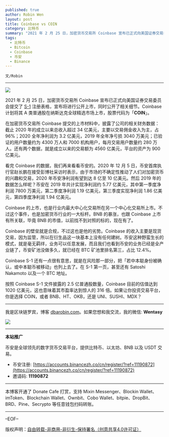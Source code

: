 ```yaml
---
published: true
author: Robin Wen
layout: post
title: Coinbase vs COIN
category: 比特币
summary: "2021 年 2 月 25 日，加密货币交易所 Coinbase 宣布已正式向美国证券交易委员会提交了 S-1 注册表格，宣布将进行公开上市，同时公开了相关细节。Coinbase 计划将其 A 类普通股在纳斯达克全球精选市场上市，股票代码为「COIN」。按照 Coinbase S-1 文件披露的 2.5 亿普通股数量，Coinbase 目前的估值达到 1020 亿美元，这也意味这其市盈率达到惊人的 316 倍。如果让你投资交易平台，你是选择 COIN，或者 BNB、HT、OKB，还是 UNI、SUSHI、MDX？"
tags:
  - 比特币
  - Bitcoin
  - Coinbase
  - 币安
  - Binance
---
```


`文/Robin`

***

![](https://cdn.dbarobin.com/5oez48d.png)

2021 年 2 月 25 日，加密货币交易所 Coinbase 宣布已正式向美国证券交易委员会提交了 [S-1](https://www.sec.gov/Archives/edgar/data/1679788/000162828021003168/coinbaseglobalincs-1.htm) 注册表格，宣布将进行公开上市，同时公开了相关细节。Coinbase 计划将其 A 类普通股在纳斯达克全球精选市场上市，股票代码为「**COIN**」。

在加密货币交易所 Coinbase 提交的上市材料中，披露了公司的相关财务数据：截止 2020 年的成立以来总收入超过 34 亿美元，主要以交易佣金收入为主，占 96%；2020 全年净利润为 3.2 亿美元，2019 年全年净亏损 3040 万美元；已验证的用户数量约为 4300 万人和 7000 机构用户，每月交易用户数量约 280 万人。还有两个数据，就是成立以来的交易额为 4560 亿美元，平台的资产为 900 亿美元。

看完 Coinbase 的数据，我们再来看看币安的。2020 年 12 月 5 日，币安首席执行官赵长鹏在接受彭博社采访时表示，由于市场的不确定性推动了人们对加密货币的兴趣和交易，2020 年币安净利润有望到达 8 亿至 10 亿美元。然后 2019 年的数据怎么样呢？币安在 2019 年共计实现净利润约 5.77 亿美元，其中第一季度净利润 7800 万美元，第二季度净利润 1.19 亿美元，第三季度实现净利润 1.86 亿美元，第四季度净利润 1.94 亿美元。

Coinbase 的上市，也是行业内最大中心化交易所在另一个中心化交易所上市。不过这个事件，也是加密货币行业的一大标杆。BNB 的暴涨，也跟 Coinbase 上市有所关联，毕竟 BNB 的市值，以前找不到对照的标的，现在有了。

Coinbase 的壁垒就是合规，不过这也是他的劣势。Coinbase 的收入主要是现货交易，因为监管，所以在衍生品这一块基本上没有任何建树。币安这种野蛮生长的模式，就是毫无羁绊，业务可以任意发展，而且我们也看到币安的业务已经是全产业链了，币安矿池没做多久，就已经在 BTC 矿池里排名第三，占比 12.4%。

Coinbase S-1 还有一点很有意思，就是在风险那一部分，把「若中本聪身份被确认，或中本聪币被移动」也列上去了。在 S-1 第一页，甚至还有 Satoshi Nakamoto 以及一个 BTC 地址。

按照 Coinbase S-1 文件披露的 2.5 亿普通股数量，Coinbase 目前的估值达到 1020 亿美元，这也意味着其市盈率达到惊人的 316 倍。如果让你投资交易平台，你是选择 COIN，或者 BNB、HT、OKB，还是 UNI、SUSHI、MDX？

***

我是区块链罗宾，博客 [dbarobin.com](https://dbarobin.com/)。如果您想和我交流，我的微信: **Wentasy**

![](https://cdn.dbarobin.com/v4yywe2.png)

***

**本站推广**

币安是全球领先的数字货币交易平台，提供比特币、以太坊、BNB 以及 USDT 交易。

* 币安注册: [https://accounts.binancezh.co/cn/register/?ref=11190872](https://accounts.binancezh.co/cn/register/?ref=11190872)
* 邀请码: **11190872**

***

本博客开通了 Donate Cafe 打赏，支持 Mixin Messenger、Blockin Wallet、imToken、Blockchain Wallet、Ownbit、Cobo Wallet、bitpie、DropBit、BRD、Pine、Secrypto 等任意钱包扫码转账。

<center>
    <div class="--donate-button"
         data-button-id="f8b9df0d-af9a-460d-8258-d3f435445075"
    ></div>
</center>

***

–EOF–

版权声明：[自由转载-非商用-非衍生-保持署名（创意共享4.0许可证）](http://creativecommons.org/licenses/by-nc-nd/4.0/deed.zh)